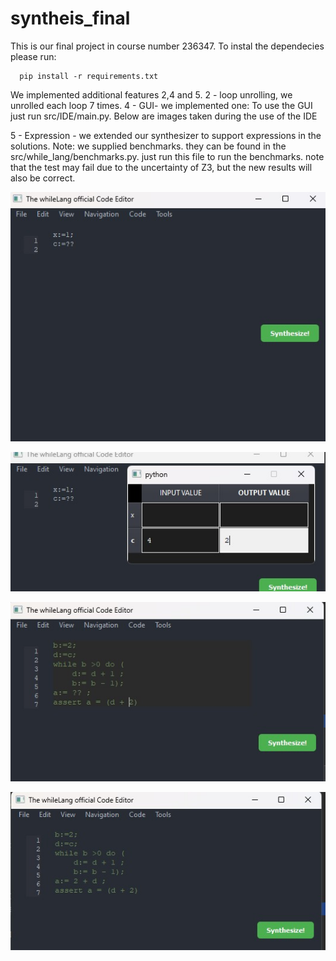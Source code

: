 # syntheis_final
This is our final project in course number 236347.
To instal the dependecies please run:
    
      pip install -r requirements.txt

We implemented additional features 2,4 and 5.
2 - loop unrolling, we unrolled each loop 7 times.
4 - GUI- we implemented one:
  To use the GUI just run src/IDE/main.py. 
  Below are images taken during the use of the IDE

5 - Expression - we extended our synthesizer to support expressions in the solutions.
Note: we supplied benchmarks. they can be found in the  src/while_lang/benchmarks.py. just run this file to run the benchmarks. note that the test may fail due to the uncertainty of Z3, but the new results will also be correct.


![alt text](https://github.com/tomerkatz2001/syntheis_final/blob/main/WhatsApp%20Image%202023-10-09%20at%2019.24.23_8db0b043.jpg?raw=true)

![alt text](https://github.com/tomerkatz2001/syntheis_final/blob/main/WhatsApp%20Image%202023-10-09%20at%2019.24.51_59b6abb7.jpg?raw=true)

![alt text](https://github.com/tomerkatz2001/syntheis_final/blob/main/WhatsApp%20Image%202023-10-09%20at%2019.37.40_328ef43e.jpg?raw=true)


![alt text](https://github.com/tomerkatz2001/syntheis_final/blob/main/WhatsApp%20Image%202023-10-09%20at%2019.38.36_ba31162f.jpg?raw=true)
